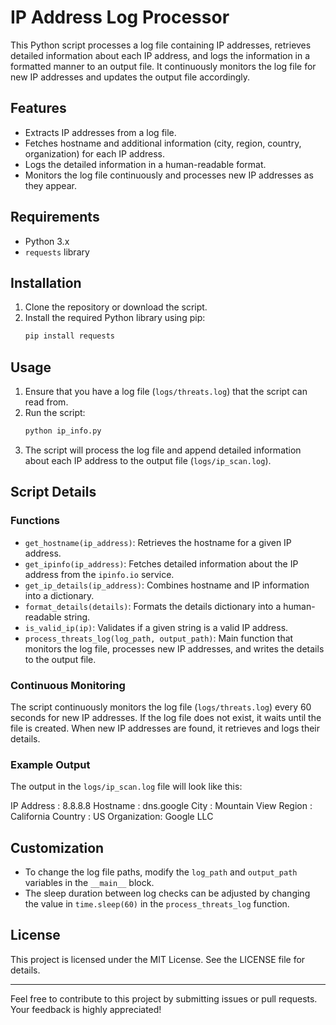 # IP Address Log Processor

This Python script processes a log file containing IP addresses, retrieves detailed information about each IP address, and logs the information in a formatted manner to an output file. It continuously monitors the log file for new IP addresses and updates the output file accordingly.

## Features

- Extracts IP addresses from a log file.
- Fetches hostname and additional information (city, region, country, organization) for each IP address.
- Logs the detailed information in a human-readable format.
- Monitors the log file continuously and processes new IP addresses as they appear.

## Requirements

- Python 3.x
- `requests` library

## Installation

1. Clone the repository or download the script.
2. Install the required Python library using pip:
    ```bash
    pip install requests
    ```

## Usage

1. Ensure that you have a log file (`logs/threats.log`) that the script can read from.
2. Run the script:
    ```bash
    python ip_info.py
    ```
3. The script will process the log file and append detailed information about each IP address to the output file (`logs/ip_scan.log`).

## Script Details

### Functions

- `get_hostname(ip_address)`: Retrieves the hostname for a given IP address.
- `get_ipinfo(ip_address)`: Fetches detailed information about the IP address from the `ipinfo.io` service.
- `get_ip_details(ip_address)`: Combines hostname and IP information into a dictionary.
- `format_details(details)`: Formats the details dictionary into a human-readable string.
- `is_valid_ip(ip)`: Validates if a given string is a valid IP address.
- `process_threats_log(log_path, output_path)`: Main function that monitors the log file, processes new IP addresses, and writes the details to the output file.

### Continuous Monitoring

The script continuously monitors the log file (`logs/threats.log`) every 60 seconds for new IP addresses. If the log file does not exist, it waits until the file is created. When new IP addresses are found, it retrieves and logs their details.

### Example Output

The output in the `logs/ip_scan.log` file will look like this:

IP Address : 8.8.8.8
Hostname : dns.google
City : Mountain View
Region : California
Country : US
Organization: Google LLC


## Customization

- To change the log file paths, modify the `log_path` and `output_path` variables in the `__main__` block.
- The sleep duration between log checks can be adjusted by changing the value in `time.sleep(60)` in the `process_threats_log` function.

## License

This project is licensed under the MIT License. See the LICENSE file for details.

---

Feel free to contribute to this project by submitting issues or pull requests. Your feedback is highly appreciated!

